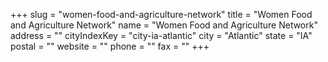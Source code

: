 +++
slug = "women-food-and-agriculture-network"
title = "Women Food and Agriculture Network"
name = "Women Food and Agriculture Network"
address = ""
cityIndexKey = "city-ia-atlantic"
city = "Atlantic"
state = "IA"
postal = ""
website = ""
phone = ""
fax = ""
+++
